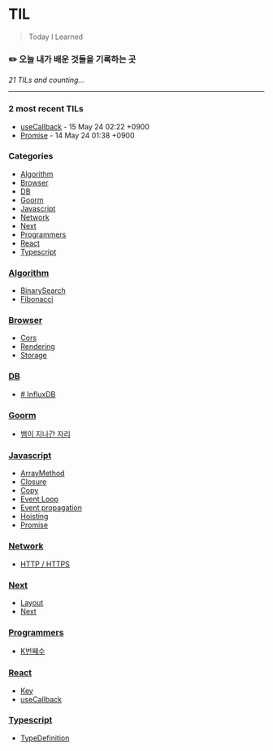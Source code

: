 # TIL
> Today I Learned

### ✏️  오늘 내가 배운 것들을 기록하는 곳


_21 TILs and counting..._

---

### 2 most recent TILs

- [useCallback](React/useCallback.md) - 15 May 24 02:22 +0900
- [Promise](Javascript/Promise.md) - 14 May 24 01:38 +0900

### Categories

- [Algorithm](#algorithm)
- [Browser](#browser)
- [DB](#db)
- [Goorm](#goorm)
- [Javascript](#javascript)
- [Network](#network)
- [Next](#next)
- [Programmers](#programmers)
- [React](#react)
- [Typescript](#typescript)

### [Algorithm](#algorithm)
- [BinarySearch](Algorithm/BinarySearch.md)
- [Fibonacci](Algorithm/Fibonacci.md)

### [Browser](#browser)
- [Cors](Browser/Cors.md)
- [Rendering](Browser/Rendering.md)
- [Storage](Browser/Storage.md)

### [DB](#db)
- [# InfluxDB](DB/InfluxDB.md)

### [Goorm](#goorm)
- [뱀이 지나간 자리](Goorm/뱀이지나간자리.md)

### [Javascript](#javascript)
- [ArrayMethod](Javascript/ArrayMethod.md)
- [Closure](Javascript/Closure.md)
- [Copy](Javascript/Copy.md)
- [Event Loop](Javascript/EventLoop.md)
- [Event propagation](Javascript/EventPropagation.md)
- [Hoisting](Javascript/Hoisting.md)
- [Promise](Javascript/Promise.md)

### [Network](#network)
- [HTTP / HTTPS](Network/http.md)

### [Next](#next)
- [Layout](Next/Layout.md)
- [Next](Next/Nextjs.md)

### [Programmers](#programmers)
- [K번째수](Programmers/K번째수.md)

### [React](#react)
- [Key](React/key.md)
- [useCallback](React/useCallback.md)

### [Typescript](#typescript)
- [TypeDefinition](Typescript/TypeDefinition.md)

[1]: https://simonwillison.net/2020/Apr/20/self-rewriting-readme/
[2]: https://github.com/jbranchaud/til
[3]: https://github.com/cflynn07/github-action-til-autoformat-readme

